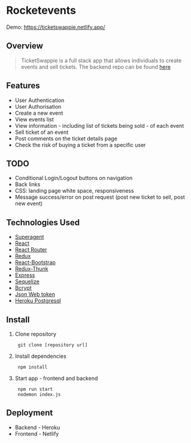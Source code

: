 # Rocketevents
Demo: https://ticketswappie.netlify.app/

## Overview

>TicketSwappie is a full stack app that allows individuals to create events and sell tickets. The backend repo can be found [here](https://github.com/luisanegri/ticketswappie-server)

## Features

* User Authentication
* User Authorisation
* Create a new event
* View events list
* View information - including list of tickets being sold - of each event
* Sell ticket of an event
* Post comments on the ticket details page
* Check the risk of buying a ticket from a specific user

## TODO

* Conditional Login/Logout buttons on navigation
* Back links
* CSS: landing page white space, responsiveness  
* Message success/error on post request (post new ticket to sell, post new event)

## Technologies Used

* [Superagent](https://visionmedia.github.io/superagent/)
* [React](https://reactjs.org/)
* [React Router](https://reacttraining.com/react-router/web/guides/quick-start)
* [Redux](https://redux.js.org/)
* [React-Bootstrap](https://react-bootstrap.github.io/)
* [Redux-Thunk](https://github.com/reduxjs/redux-thunk)
* [Express](https://expressjs.com/)
* [Sequelize](https://sequelize.org/)
* [Bcrypt](https://www.npmjs.com/package/bcrypt)
* [Json Web token](https://www.npmjs.com/package/jsonwebtoken)
* [Heroku Postgresql](https://elements.heroku.com/addons/heroku-postgresql)


## Install

1. Clone repository

        git clone [repository url]
        
2. Install dependencies

        npm install
        
3. Start app - frontend and backend

        npm run start 
        nodemon index.js
        
## Deployment

* Backend - Heroku
* Frontend - Netlify
